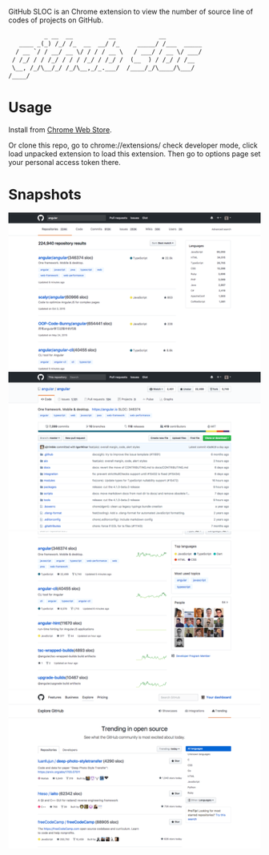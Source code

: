 GitHub SLOC is an Chrome extension to view the number of source line of codes of projects on GitHub.

```
          _ __  __          __            __          
   ____ _(_) /_/ /_  __  __/ /_     _____/ /___  _____
  / __ `/ / __/ __ \/ / / / __ \   / ___/ / __ \/ ___/
 / /_/ / / /_/ / / / /_/ / /_/ /  (__  ) / /_/ / /__  
 \__, /_/\__/_/ /_/\__,_/_.___/  /____/_/\____/\___/  
/____/                                                
```

# Usage

Install from [Chrome Web Store](https://chrome.google.com/webstore/detail/github-sloc/fkjjjamhihnjmihibcmdnianbcbccpnn). 

Or clone this repo, go to chrome://extensions/ check developer mode, click load unpacked extension to load this extension. 
Then go to options page set your personal access token there.

# Snapshots

![Snapshots](images/snapshots/snapshot2.png)
![Snapshots](images/snapshots/snapshot3.png)
![Snapshots](images/snapshots/snapshot4.png)
![Snapshots](images/snapshots/snapshot5.png)


